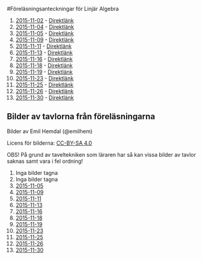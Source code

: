 #Föreläsningsanteckningar för Linjär Algebra

1. [2015-11-02](F1/f1.pdf) - [Direktlänk](https://github.com/erikdsjostrom/Kurser/raw/master/Linjär%20Algebra/F1/f1.pdf)
2. [2015-11-04](F2/f2.pdf) - [Direktlänk](https://github.com/erikdsjostrom/Kurser/raw/master/Linjär%20Algebra/F2/f2.pdf)
3. [2015-11-05](F3/f3.pdf) - [Direktlänk](https://github.com/erikdsjostrom/Kurser/raw/master/Linjär%20Algebra/F3/f3.pdf)
4. [2015-11-09](F4/f4.pdf) - [Direktlänk](https://github.com/erikdsjostrom/Kurser/raw/master/Linjär%20Algebra/F4/f4.pdf)
5. [2015-11-11](F5/f5.pdf) - [Direktlänk](https://github.com/erikdsjostrom/Kurser/raw/master/Linjär%20Algebra/F5/f5.pdf)
6. [2015-11-13](F6/f6.pdf) - [Direktlänk](https://github.com/erikdsjostrom/Kurser/raw/master/Linjär%20Algebra/F6/f6.pdf)
7. [2015-11-16](F7/f7.pdf) - [Direktlänk](https://github.com/erikdsjostrom/Kurser/raw/master/Linjär%20Algebra/F7/f7.pdf)
8. [2015-11-18](F8/f8.pdf) - [Direktlänk](https://github.com/erikdsjostrom/Kurser/raw/master/Linjär%20Algebra/F8/f8.pdf)
9. [2015-11-19](F9/f9.pdf) - [Direktlänk](https://github.com/erikdsjostrom/Kurser/raw/master/Linjär%20Algebra/F9/f9.pdf)
10. [2015-11-23](F10/f10.pdf) - [Direktlänk](https://github.com/erikdsjostrom/Kurser/raw/master/Linjär%20Algebra/F10/f10.pdf)
11. [2015-11-25](F11/f11.pdf) - [Direktlänk](https://github.com/erikdsjostrom/Kurser/raw/master/Linjär%20Algebra/F11/f11.pdf)
12. [2015-11-26](F12/f12.pdf) - [Direktlänk](https://github.com/erikdsjostrom/Kurser/raw/master/Linjär%20Algebra/F12/f12.pdf)
13. [2015-11-30](F13/f13.pdf) - [Direktlänk](https://github.com/erikdsjostrom/Kurser/raw/master/Linjär%20Algebra/F13/f13.pdf)

## Bilder av tavlorna från föreläsningarna
Bilder av Emil Hemdal (@emilhem)

Licens för bilderna: [CC-BY-SA 4.0](https://creativecommons.org/licenses/by-sa/4.0/)

OBS! På grund av taveltekniken som läraren har så kan vissa bilder av tavlor saknas samt vara i fel ordning!

1. Inga bilder tagna
2. Inga bilder tagna
3. [2015-11-05](F3/foton-på-tavlor/)
4. [2015-11-09](F4/foton-på-tavlor/)
5. [2015-11-11](F5/foton-på-tavlor/)
6. [2015-11-13](F6/foton-på-tavlor/)
7. [2015-11-16](F7/foton-på-tavlor/)
8. [2015-11-18](F8/foton-på-tavlor/)
9. [2015-11-19](F9/foton-på-tavlor/)
10. [2015-11-23](F10/foton-på-tavlor/)
11. [2015-11-25](F11/foton-på-tavlor/)
12. [2015-11-26](F12/foton-på-tavlor/)
13. [2015-11-30](F13/foton-på-tavlor/)
